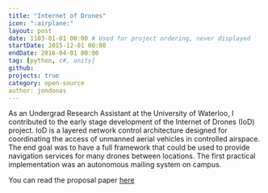 ```yaml
---
title: "Internet of Drones"
icon: ":airplane:"
layout: post
date: 1103-01-01 00:00 # Used for project ordering, never displayed
startDate: 2015-12-01 00:00
endDate: 2016-04-01 00:00
tag: [python, c#, unity]
github:
projects: true
category: open-source
author: jondonas
---
```


As an Undergrad Research Assistant at the University of Waterloo, I contributed to the early stage development of the Internet of Drones (IoD) project. IoD is a layered network control architecture designed for coordinating the access of unmanned aerial vehicles in controlled airspace. The end goal was to have a full framework that could be used to provide navigation services for many drones between locations. The first practical implementation was an autonomous mailing system on campus.

You can read the proposal paper [here](/assets/files/IoD.pdf)
